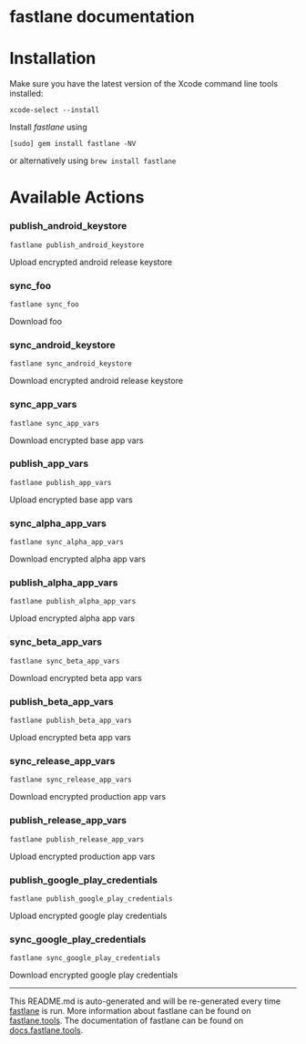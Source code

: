fastlane documentation
================
# Installation

Make sure you have the latest version of the Xcode command line tools installed:

```
xcode-select --install
```

Install _fastlane_ using
```
[sudo] gem install fastlane -NV
```
or alternatively using `brew install fastlane`

# Available Actions
### publish_android_keystore
```
fastlane publish_android_keystore
```
Upload encrypted android release keystore
### sync_foo
```
fastlane sync_foo
```
Download foo
### sync_android_keystore
```
fastlane sync_android_keystore
```
Download encrypted android release keystore
### sync_app_vars
```
fastlane sync_app_vars
```
Download encrypted base app vars
### publish_app_vars
```
fastlane publish_app_vars
```
Upload encrypted base app vars
### sync_alpha_app_vars
```
fastlane sync_alpha_app_vars
```
Download encrypted alpha app vars
### publish_alpha_app_vars
```
fastlane publish_alpha_app_vars
```
Upload encrypted alpha app vars
### sync_beta_app_vars
```
fastlane sync_beta_app_vars
```
Download encrypted beta app vars
### publish_beta_app_vars
```
fastlane publish_beta_app_vars
```
Upload encrypted beta app vars
### sync_release_app_vars
```
fastlane sync_release_app_vars
```
Download encrypted production app vars
### publish_release_app_vars
```
fastlane publish_release_app_vars
```
Upload encrypted production app vars
### publish_google_play_credentials
```
fastlane publish_google_play_credentials
```
Upload encrypted google play credentials
### sync_google_play_credentials
```
fastlane sync_google_play_credentials
```
Download encrypted google play credentials

----

This README.md is auto-generated and will be re-generated every time [fastlane](https://fastlane.tools) is run.
More information about fastlane can be found on [fastlane.tools](https://fastlane.tools).
The documentation of fastlane can be found on [docs.fastlane.tools](https://docs.fastlane.tools).
